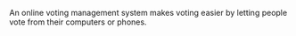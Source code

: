 An online voting management system makes voting easier by letting people vote from their computers or phones.
